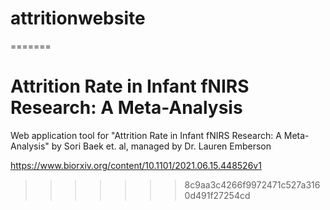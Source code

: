 
# attritionwebsite
=======
# Attrition Rate in Infant fNIRS Research: A Meta-Analysis
Web application tool for "Attrition Rate in Infant fNIRS Research: A Meta-Analysis" by Sori Baek et. al, managed by Dr. Lauren Emberson

https://www.biorxiv.org/content/10.1101/2021.06.15.448526v1
>>>>>>> 8c9aa3c4266f9972471c527a3160d491f27254cd
